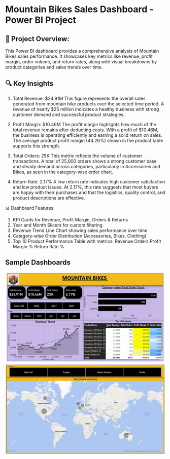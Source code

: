 # Mountain Bikes Sales Dashboard - Power BI Project

## 📌 Project Overview:
This Power BI dashboard provides a comprehensive analysis of Mountain Bikes sales performance. It showcases key metrics like revenue, profit margin, order volume, and return rates, along with visual breakdowns by product categories and sales trends over time.

## 🔍 Key Insights

1. Total Revenue: $24.91M
This figure represents the overall sales generated from mountain bike products over the selected time period. A revenue of nearly $25 million indicates a healthy business with strong customer demand and successful product strategies.

2. Profit Margin: $10.46M
The profit margin highlights how much of the total revenue remains after deducting costs. With a profit of $10.46M, the business is operating efficiently and earning a solid return on sales. The average product profit margin (44.26%) shown in the product table supports this strength.

3. Total Orders: 25K
This metric reflects the volume of customer transactions. A total of 25,000 orders shows a strong customer base and steady demand across categories, particularly in Accessories and Bikes, as seen in the category-wise order chart.

4. Return Rate: 2.17%
A low return rate indicates high customer satisfaction and low product issues. At 2.17%, this rate suggests that most buyers are happy with their purchases and that the logistics, quality control, and product descriptions are effective.

📊 Dashboard Features
1. KPI Cards for Revenue, Profit Margin, Orders & Returns
2. Year and Month Slicers for custom filtering
3. Revenue Trend Line Chart showing sales performance over time
4. Category-wise Order Distribution (Accessories, Bikes, Clothing)
5. Top 10 Product Performance Table with metrics:
Revenue
Orders
Profit Margin %
Return Rate %

## Sample Dashboards

<img src="Mountain Bike Sales Dasboard.jpg" width=1000>

<img src="Orders by Country.jpg" width=1000>


